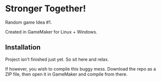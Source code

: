 
# Stronger Together!

Random game Idea #1.

Created in GameMaker for Linux + Windows.


## Installation

Project isn't finished just yet. So sit here and relax.


If however, you wish to compile this buggy mess. Download the repo as a ZIP file, then open it in GameMaker and compile from there.
    
